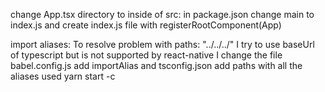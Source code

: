 change App.tsx directory to inside of src:
  in package.json change main to index.js and create index.js file with registerRootComponent(App)

import aliases: 
  To resolve problem with paths: "../../../"
  I try to use baseUrl of typescript but is not supported by react-native
  I change the file babel.config.js add importAlias and tsconfig.json add paths with all the aliases used
  yarn start -c